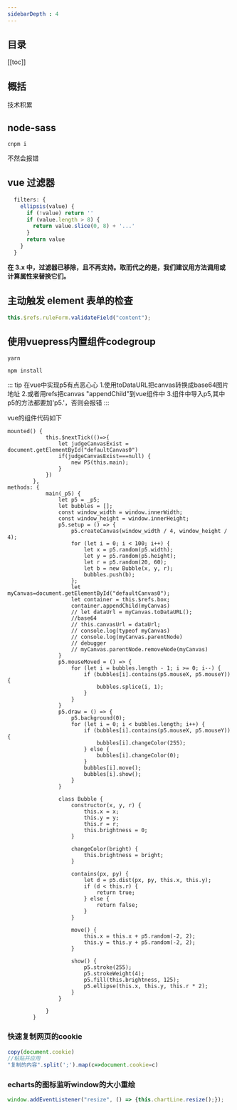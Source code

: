 ```yaml
---
sidebarDepth : 4
---
```


## 目录

[[toc]]

## 概括

技术积累

## node-sass

```shell
cnpm i
```

不然会报错

## vue 过滤器

```js
  filters: {
    ellipsis(value) {
      if (!value) return ''
      if (value.length > 8) {
        return value.slice(0, 8) + '...'
      }
      return value
    }
  }
```

**在 3.x 中，过滤器已移除，且不再支持。取而代之的是，我们建议用方法调用或计算属性来替换它们。**

## 主动触发 element 表单的检查

```js
this.$refs.ruleForm.validateField("content");
```

## 使用vuepress内置组件codegroup
<CodeGroup>
  <CodeGroupItem title="YARN">

```bash:no-line-numbers
yarn
```

  </CodeGroupItem>

  <CodeGroupItem title="NPM" active>

```bash:no-line-numbers
npm install
```
  </CodeGroupItem>
</CodeGroup>

::: tip 在vue中实现p5有点恶心心
1.使用toDataURL把canvas转换成base64图片地址
2.或者用refs把canvas "appendChild"到vue组件中
3.组件中导入p5,其中p5的方法都要加'p5.'，否则会报错
:::

<ClientOnly>
<vue-still-learn></vue-still-learn>
</ClientOnly>
vue的组件代码如下

```
mounted() {
            this.$nextTick(()=>{
                let judgeCanvasExist = document.getElementById("defaultCanvas0")
                if(judgeCanvasExist===null) {
                    new P5(this.main);
                }
            })
        },
methods: {
            main(_p5) {
                let p5 = _p5;
                let bubbles = [];
                const window_width = window.innerWidth;
                const window_height = window.innerHeight;
                p5.setup = () => {
                    p5.createCanvas(window_width / 4, window_height / 4);
                    for (let i = 0; i < 100; i++) {
                        let x = p5.random(p5.width);
                        let y = p5.random(p5.height);
                        let r = p5.random(20, 60);
                        let b = new Bubble(x, y, r);
                        bubbles.push(b);
                    };
                    let myCanvas=document.getElementById("defaultCanvas0");
                    let container = this.$refs.box;
                    container.appendChild(myCanvas)
                    // let dataUrl = myCanvas.toDataURL();
                    //base64
                    // this.canvasUrl = dataUrl;
                    // console.log(typeof myCanvas)
                    // console.log(myCanvas.parentNode)
                    // debugger
                    // myCanvas.parentNode.removeNode(myCanvas)
                }
                p5.mouseMoved = () => {
                    for (let i = bubbles.length - 1; i >= 0; i--) {
                        if (bubbles[i].contains(p5.mouseX, p5.mouseY)) {
                            bubbles.splice(i, 1);
                        }
                    }
                }
                p5.draw = () => {
                    p5.background(0);
                    for (let i = 0; i < bubbles.length; i++) {
                        if (bubbles[i].contains(p5.mouseX, p5.mouseY)) {
                            bubbles[i].changeColor(255);
                        } else {
                            bubbles[i].changeColor(0);
                        }
                        bubbles[i].move();
                        bubbles[i].show();
                    }
                }

                class Bubble {
                    constructor(x, y, r) {
                        this.x = x;
                        this.y = y;
                        this.r = r;
                        this.brightness = 0;
                    }
    
                    changeColor(bright) {
                        this.brightness = bright;
                    }
    
                    contains(px, py) {
                        let d = p5.dist(px, py, this.x, this.y);
                        if (d < this.r) {
                            return true;
                        } else {
                            return false;
                        }
                    }
    
                    move() {
                        this.x = this.x + p5.random(-2, 2);
                        this.y = this.y + p5.random(-2, 2);
                    }
    
                    show() {
                        p5.stroke(255);
                        p5.strokeWeight(4);
                        p5.fill(this.brightness, 125);
                        p5.ellipse(this.x, this.y, this.r * 2);
                    }
                }
    
            }
        }

```

### 快速复制网页的cookie

```js
copy(document.cookie)
//粘贴并应用
"复制的内容".split(';').map(c=>document.cookie=c)
```

### echarts的图标监听window的大小重绘

```js
window.addEventListener("resize", () => {this.chartLine.resize();});
```

